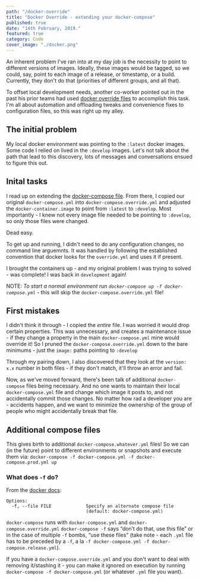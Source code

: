 ```yaml
---
path: "/docker-override"
title: "Docker Override - extending your docker-compose"
published: true
date: "14th February, 2019."
featured: true
category: Code
cover_image: "./docker.png"
---
```


An inherent problem I've ran into at my day job is the necessity to point to different versions of images. Ideally, these images would be tagged, so we could, say, point to each image of a release, or timestamp, or a build. Currently, they don't do that (priorities of different groups, and all that).

To offset local development needs, another co-worker pointed out in the past his prior teams had used [docker override files](https://docs.docker.com/compose/extends/) to accomplish this task. I'm all about automation and offloading tweaks and convenience fixes to configuration files, so this was right up my alley.

## The initial problem

My local docker environment was pointing to the `:latest` docker images. Some code I relied on lived in the `:develop` images. Let's not talk about the path that lead to this discovery, lots of messages and conversations ensued to figure this out.

## Inital tasks

I read up on extending the [docker-compose file](https://docs.docker.com/compose/extends/). From there, I copied our original `docker-compose.yml` into `docker-compose.override.yml` and adjusted the `docker-container.image` to point from `:latest` to `:develop`. Most importantly - I knew not every image file needed to be pointing to `:develop`, so only those files were changed.

Dead easy.

To get up and running, I didn't need to do any configuration changes, no command line arguemnts. It was handled by following the established convention that docker looks for the `override.yml` and uses it if present.

I brought the containers up - and my original problem I was trying to solved - was complete! I was back in `development` again!

NOTE: _To start a normal environment run `docker-compose up -f docker-compose.yml`_ - this will skip the `docker-compose.override.yml` file!

## First mistakes

I didn't think it through - I copied the _entire_ file. I was worried it would drop certain properties. This was unnecessary, and creates a maintenance issue - if they change a property in the main `docker-compose.yml` mine would override it! So I pruned the `docker-compose.override.yml` down to the bare minimums - just the `image:` paths pointing to `:develop`

Through my pairing down, I also discovered that they look at the `version: x.x` number in both files - if they don't match, it'll throw an error and fail.

Now, as we've moved forward, there's been talk of additional `docker-compose` files being necessary. And no one wants to maintain their local `docker-compose.yml` file and change which image it posts to, and not accidentally commit those changes. No matter how rad a developer you are - accidents happen, and we want to minimize the ownership of the group of people who might accidentally break that file.

## Additional compose files

This gives birth to additional `docker-compose.whatever.yml` files! So we can (in the future) point to different environments or snapshots and execute them via: `docker-compose -f docker-compose.yml -f docker-compose.prod.yml up`

### What does `-f` do?

From the [docker docs](https://docs.docker.com/compose/reference/overview/):

```
Options:
  -f, --file FILE             Specify an alternate compose file
                              (default: docker-compose.yml)
```

`docker-compose` runs with `docker-compose.yml` and `docker-compose.override.yml`
`docker-compose -f` says “don’t do that, use this file” or in the case of multiple `-f` bombs, “use these files” (take note - each `.yml` file has to be preceded by a `-f`, a la `-f docker-compose.yml -f docker-compose.release.yml`).

If you have a `docker-compose.override.yml` and you don't want to deal with removing it/stashing it - you can make it ignored on execution by running `docker-compose -f docker-compose.yml` (or whatever `.yml` file you want).